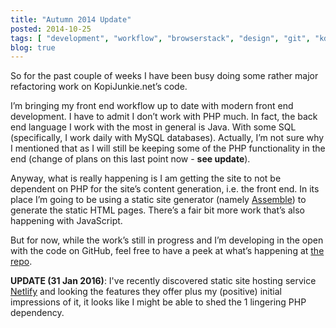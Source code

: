```yaml
---
title: "Autumn 2014 Update"
posted: 2014-10-25
tags: [ "development", "workflow", "browserstack", "design", "git", "kdiff3", "livereload", "photoshop", "sketch", "sublime text" ]
blog: true
---
```


So for the past couple of weeks I have been busy doing some rather major refactoring work on KopiJunkie.net’s code.

I’m bringing my front end workflow up to date with modern front end development. I have to admit I don’t work with PHP much. In fact, the back end language I work with the most in general is Java. With some SQL (specifically, I work daily with MySQL databases). Actually, I’m not sure why I mentioned that as I will still be keeping some of the PHP functionality in the end (change of plans on this last point now - **see update**).

Anyway, what is really happening is I am getting the site to not be dependent on PHP for the site’s content generation, i.e. the front end. In its place I’m going to be using a static site generator (namely [Assemble](http://assemble.io/)) to generate the static HTML pages. There’s a fair bit more work that’s also happening with JavaScript.

But for now, while the work’s still in progress and I’m developing in the open with the code on GitHub, feel free to have a peek at what’s happening at [the repo](https://github.com/kopijunkie/kopijunkie.net).

**UPDATE (31 Jan 2016)**: I've recently discovered static site hosting service [Netlify](https://www.netlify.com/) and looking the features they offer plus my (positive) initial impressions of it, it looks like I might be able to shed the 1 lingering PHP dependency.
